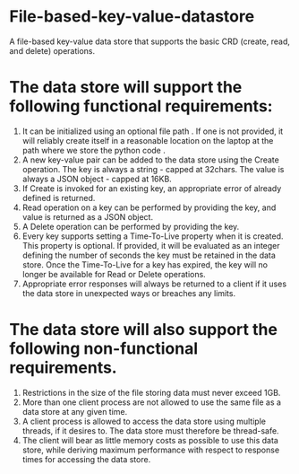 # File-based-key-value-datastore

A file-based key-value data store that supports the basic CRD (create, read, and delete)
operations.


# The data store will support the following functional requirements:

1. It can be initialized using an optional file path . If one is not provided, it will reliably
create itself in a reasonable location on the laptop at the path where we store the python code .
2. A new key-value pair can be added to the data store using the Create operation. The key
is always a string - capped at 32chars. The value is always a JSON object - capped at
16KB.
3. If Create is invoked for an existing key, an appropriate error of already defined is returned.
4. Read operation on a key can be performed by providing the key, and value is returned as a JSON object.
5. A Delete operation can be performed by providing the key.
6. Every key supports setting a Time-To-Live property when it is created. This property is
optional. If provided, it will be evaluated as an integer defining the number of seconds
the key must be retained in the data store. Once the Time-To-Live for a key has expired,
the key will no longer be available for Read or Delete operations.
7. Appropriate error responses will always be returned to a client if it uses the data store in
unexpected ways or breaches any limits.


# The data store will also support the following non-functional requirements.
1. Restrictions in the size of the file storing data must never exceed 1GB.
2. More than one client process are not allowed to use the same file as a data store at any
given time.
3. A client process is allowed to access the data store using multiple threads, if it desires to.
The data store must therefore be thread-safe.
4. The client will bear as little memory costs as possible to use this data store, while
deriving maximum performance with respect to response times for accessing the data
store.
